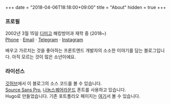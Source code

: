 +++
date = "2018-04-06T18:18:00+09:00"
title = "About"
hidden = true
+++

### 프로필

2002년 3월 15일
<a href="https://www.dimigo.hs.kr">디미고</a> 해킹방어과 재학 중 (2018~)<br>
<a href="tel:+821052376809">Phone</a>ㆍ<a href="mailto:kth020315@naver.com">Email</a>ㆍ<a href="https://t.me/Irenebode">Telegram</a>ㆍ<a href="https://www.instagram.com/irene_bode/">Instagram</a>

배우고 가르치는 것을 좋아하는 프론트엔드 개발자의 소소한 이야기를 담는 블로그입니다. 아직 모르는 것이 많은 소년이에요.

### 라이선스
<a href="https://github.com/taehoon02/taehoon02.github.io/tree/hugo">깃허브</a>에서 이 블로그의 소스 코드를 볼 수 있습니다.<br>
<a href="http://scripts.sil.org/cms/scripts/page.php?site_id=nrsi&id=OFL_web">Source Sans Pro</a>, <a href="https://help.naver.com/support/contents/contents.nhn?serviceNo=1074&categoryNo=3497">나눔스퀘어라운드</a> 폰트를 사용하고 있습니다.<br>
Hugo로 만들었습니다. 기존 포트폴리오 페이지는 <a href="https://github.com/taehoon02/taehoon02.github.io/tree/previous_blog">여기</a>서 볼 수 있습니다.
